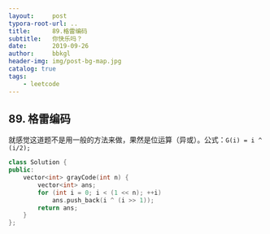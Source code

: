 ```yaml
---
layout:     post
typora-root-url: ..
title:      89.格雷编码
subtitle:   你快乐吗？
date:       2019-09-26
author:     bbkgl
header-img: img/post-bg-map.jpg
catalog: true
tags:
    - leetcode
---
```


## 89. 格雷编码
就感觉这道题不是用一般的方法来做，果然是位运算（异或）。公式：`G(i) = i ^ (i/2);`

```cpp
class Solution {
public:
    vector<int> grayCode(int n) {
        vector<int> ans;
        for (int i = 0; i < (1 << n); ++i) 
            ans.push_back(i ^ (i >> 1));
        return ans;
    }
};
```





